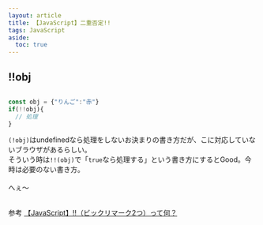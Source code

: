```yaml
---
layout: article
title: 【JavaScript】二重否定!!
tags: JavaScript
aside:
  toc: true
---
```


## !!obj

```js

const obj = {"りんご":"赤"}
if(!!obj){
  // 処理
}

```

`(!obj)`はundefinedなら処理をしないお決まりの書き方だが、こに対応していないブラウザがあるらしい。</br>
そういう時は`!!(obj)`で「`true`なら処理する」という書き方にするとGood。今時は必要のない書き方。
</br>
</br>
へぇ〜
</br>
</br>

参考
[【JavaScript】!!（ビックリマーク2つ）って何？](https://senews.jp/bikkuri-2/)
